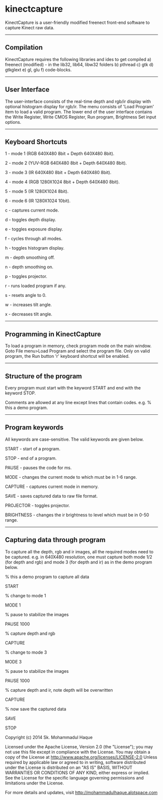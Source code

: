 kinectcapture
=============

KinectCapture is a user-friendly modified freenect front-end software to capture Kinect raw data.

-----------
Compilation
-----------
KinectCapture requires the following libraries and ides to get compiled
a) freenect (modified) - in the lib32, lib64, libw32 folders
b) pthread
c) gtk
d) gtkglext
e) gl, glu
f) code-blocks.


---------
User Interface
---------
The user-interface consists of the real-time depth and rgb/ir display with optional histogram display for rgb/ir. The menu consists of 'Load Program' item to load a valid program. The lower end of the user interface contains the Write Register, Write CMOS Register, Run program, Brightness Set input options.


-------------------
Keyboard Shortcuts
-------------------
1 - mode 1 (RGB 640X480 8bit + Depth 640X480 8bit).

2 - mode 2 (YUV-RGB 640X480 8bit + Depth 640X480 8bit).

3 - mode 3 (IR 640X480 8bit + Depth 640X480 8bit).

4 - mode 4 (RGB 1280X1024 8bit + Depth 640X480 8bit).

5 - mode 5 (IR 1280X1024 8bit).

6 - mode 6 (IR 1280X1024 10bit).

c - captures current mode.

d - toggles depth display.

e - toggles exposure display.

f - cycles through all modes.

h - toggles histogram display.

m - depth smoothing off.

n - depth smoothing on.

p - toggles projector.

r - runs loaded program if any.

s - resets angle to 0.

w - increases tilt angle.

x - decreases tilt angle.


----------------------------
Programming in KinectCapture
----------------------------
To load a program in memory, check program mode on the main window.
Goto File menu>Load Program and select the program file.
Only on valid program, the Run button 'r' keyboard shortcut will be enabled.


------------------------
Structure of the program
------------------------
Every program must start with the keyword START and end with the keyword STOP.

Comments are allowed at any line except lines that contain codes. e.g.
% this a demo program.


----------------
Program keywords
----------------
All keywords are case-sensitive. The valid keywords are given below.

START - start of a program.

STOP - end of a program.

PAUSE <milliseconds> - pauses the code for <milliseconds> ms.

MODE <value> - changes the current mode to <value> which must be in 1-6 range.

CAPTURE - captures current mode in memory.

SAVE - saves captured data to raw file format.

PROJECTOR - toggles projector.

BRIGHTNESS <value> - changes the ir brightness to <value> level which must be in 0-50 range.


------------------------------
Capturing data through program
------------------------------
To capture all the depth, rgb and ir images, all the required modes need to be captured. e.g. in 640X480 resolution, one must capture both mode 1/2 (for depth and rgb) and mode 3 (for depth and ir) as in the demo program below.

% this a demo program to capture all data

START

% change to mode 1

MODE 1

% pause to stabilize the images

PAUSE 1000

% capture depth and rgb

CAPTURE

% change to mode 3

MODE 3

% pause to stabilize the images

PAUSE 1000

% capture depth and ir, note depth will be overwritten

CAPTURE

% now save the captured data

SAVE

STOP



Copyright (c) 2014 Sk. Mohammadul Haque


Licensed under the Apache License, Version 2.0 (the "License");
you may not use this file except in compliance with the License.
You may obtain a copy of the License at http://www.apache.org/licenses/LICENSE-2.0
Unless required by applicable law or agreed to in writing, software distributed
under the License is distributed on an "AS IS" BASIS, WITHOUT WARRANTIES OR
CONDITIONS OF ANY KIND, either express or implied. See the License for the
specific language governing permissions and limitations under the License.


For more details and updates, visit http://mohammadulhaque.alotspace.com

